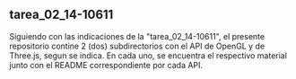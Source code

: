 ## tarea_02_14-10611

Siguiendo con las indicaciones de la "tarea_02_14-10611", el presente repositorio contine 2 (dos) subdirectorios con el API de OpenGL y de Three.js, segun se indica. En cada uno, se encuentra el respectivo material junto con el README correspondiente por cada API.